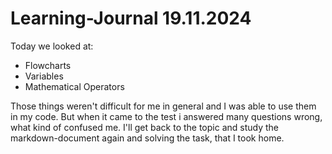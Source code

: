 # Learning-Journal 19.11.2024

Today we looked at:
- Flowcharts
- Variables
- Mathematical Operators

Those things weren't difficult for me in general and I was able to use them in my code. But when it came to the test i answered many questions wrong, what kind of confused me. I'll get back to the topic and study the markdown-document again and solving the task, that I took home.